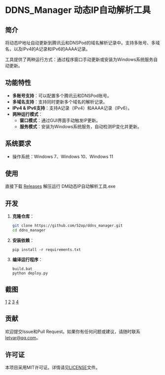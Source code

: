 # DDNS_Manager 动态IP自动解析工具

## 简介

将动态IP地址自动更新到腾讯云和DNSPod的域名解析记录中。支持多账号、多域名，以及IPv4的A记录和IPv6的AAAA记录。

工具提供了两种运行方式：通过程序窗口手动更新或安装为Windows系统服务自动更新。

## 功能特性

- **多账号支持**：可以配置多个腾讯云和DNSPod账号。
- **多域名支持**：支持同时更新多个域名的解析记录。
- **IPv4 & IPv6支持**：支持A记录（IPv4）和AAAA记录（IPv6）。
- **两种运行模式**：
  - **窗口模式**：通过GUI界面手动触发IP更新。
  - **服务模式**：安装为Windows系统服务，自动检测IP变化并更新。

## 系统要求

- 操作系统：Windows 7、Windows 10、Windows 11

## 使用

直接下载 [Releases](https://github.com/52op/ddns_manager/releases) 解压运行 DM动态IP自动解析工具.exe

## 开发

1. **克隆仓库**：
   
   ```bash
   git clone https://github.com/52op/ddns_manager.git
   cd ddns_manager
   ```

2. **安装依赖**：
   
   ```shell
   pip install -r requirements.txt
   ```
   
   

3. **编译运行程序**：
   
   ```shell
   build.bat
   python deploy.py
   ```
## 截图
[1](https://github.com/52op/ddns_manager/blob/master/preview_images/1.png)
[2](https://github.com/52op/ddns_manager/blob/master/preview_images/2.png)
[3](https://github.com/52op/ddns_manager/blob/master/preview_images/3.png)
[4](https://github.com/52op/ddns_manager/blob/master/preview_images/4.png)

## 贡献

欢迎提交Issue和Pull Request。如果你有任何问题或建议，请随时联系[letvar@qq.com](mailto:letvar@qq.com)。

## 许可证

本项目采用MIT许可证。详情请见[LICENSE](https://github.com/52op/ddns_manager?tab=License-1-ov-file)文件。


